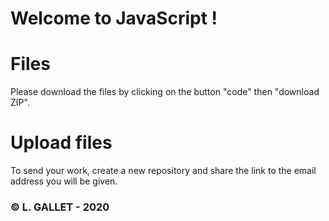 # Welcome to JavaScript !

# Files

Please download the files by clicking on the button "code" then "download ZIP".

# Upload files

To send your work, create a new repository and share the link to the email address you will be given.

### © L. GALLET - 2020
